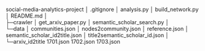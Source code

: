 social-media-analytics-project
│  .gitignore
│  analysis.py
│  build_network.py
│  README.md
│  
├─crawler
│      get_arxiv_paper.py
│      semantic_scholar_search.py
│      
└─data
    │  communities.json
    │  nodes2community.json
    │  reference.json
    │  semantic_scholar_id2title.json
    │  title2semantic_scholar_id.json
    │  
    └─arxiv_id2title
            1701.json
            1702.json
            1703.json
            
